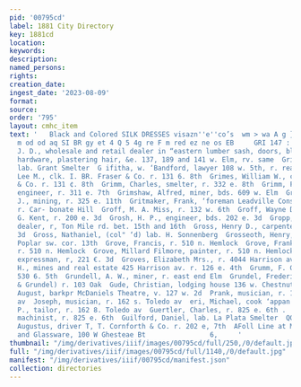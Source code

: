 ```yaml
---
pid: '00795cd'
label: 1881 City Directory
key: 1881cd
location: 
keywords: 
description: 
named_persons: 
rights: 
creation_date: 
ingest_date: '2023-08-09'
format: 
source: 
order: '795'
layout: cmhc_item
text: '   Black and Colored SILK DRESSES visazn''e''co’s  wm > wa A g } 3° bg eR >
  m od od aq SI BR gy et 4 Q 5 4g re F m red ez ne os EB     GRI 147 : GUI     GRIFFITH,
  J. D., wholesale and retail dealer in “eastern lumber sash, doors, blinds, builders’
  hardware, plastering hair, &e. 137, 189 and 141 w. Elm, rv. same  Griffith, 8, C.,
  lab. Grant Smelter  G ifitha, w. ‘Bandford, lawyer 108 w. 5th, r. rear 205 w. 4th  Grimes,
  Lee M., clk. I. BR. Fraser & Co. r. 131 6. 8th  Grimes, William W., clk. H. R. Fraser
  & Co. r. 131 ¢. 8th  Grimm, Charles, smelter, r. 332 e. 8th  Grimm, Frederick W.,
  engineer, r. 311 e. 7th  Grimshaw, Alfred, miner, bds. 609 w. Elm  Griswold, Albert,
  J., mining, r. 325 e. 11th  Gritmaker, Frank, ‘foreman Leadville Cons. Mining Co.
  r. Car- bonate Hill  Groff, M. A. Miss, r. 132 w. 6th  Groff, Wayne D., clk. L.
  G. Kent, r. 200 e. 3d  Grosh, H. P., engineer, bds. 202 e. 3d  Gropp, George, junk
  dealer, r, Ton Mile rd. bet. 15th and 16th  Gross, Henry D., carpenter, r. 301 0.
  3d  Gross, Nathaniel, (col" ‘d) lab. H. Sonnenberg  Grosseoth, Henry, baker, bds.
  Poplar sw. cor. 13th  Grove, Francis, r. 510 n. Hemlock  Grove, Frank, painter,
  r. 510 n. Hemlock  Grove, Millard Filmore, painter, r. 510 n. Hemlock  Grover, —.
  expressman, r, 221 €. 3d  Groves, Elizabeth Mrs., r. 4044 Harrison av  Gruber, Emanuel
  H., mines and real estate 425 Harrison av. r. 126 e. 4th  Grumm, F. G., miner, r.
  530 6. 5th  Grundell, A. W., miner, r. east end Elm  Grundel, Frederick, (Oleson
  & Grundel) r. 103 Oak  Gude, Christian, lodging house 136 w. Chestnut, r. same  Gueck,
  August, barkpr McDaniels Theatre, v. 127 w. 2d  Prank, musician, r. 162 s. "Poledo
  av  Joseph, musician, r. 162 s. Toledo av  eri, Michael, cook ‘appan House rrieri,
  P., tailor, r. 162 8. Toledo av  Guertler, Charles, r. 825 e. 6th .  Guertler, Robert,
  machinist, r. 825 e. 6th  Guilford, Daniel, lab. La Plata Smelter  QGuirard, Guirard,
  Augustus, driver T, T. Cornforth & Co. r. 202 e, 7th  AFoll Line at McMillen & Go.  Crockery
  and Glassware, 100 W Ghesteae Bt                6,     '
thumbnail: "/img/derivatives/iiif/images/00795cd/full/250,/0/default.jpg"
full: "/img/derivatives/iiif/images/00795cd/full/1140,/0/default.jpg"
manifest: "/img/derivatives/iiif/00795cd/manifest.json"
collection: directories
---
```

